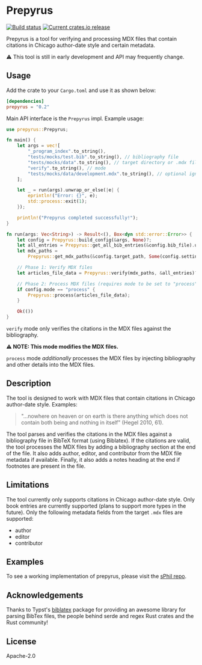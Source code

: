 # Prepyrus

[![Build status](https://github.com/systemphil/prepyrus/workflows/Continuous%20integration/badge.svg)](https://github.com/systemphil/prepyrus/actions)
[![Current crates.io release](https://img.shields.io/crates/v/prepyrus)](https://crates.io/crates/prepyrus)

Prepyrus is a tool for verifying and processing MDX files
that contain citations in Chicago author-date style and certain metadata.

⚠️ This tool is still in early development and API may frequently change.

## Usage

Add the crate to your `Cargo.toml` and use it as shown below:

```toml
[dependencies]
prepyrus = "0.2"
```

Main API interface is the `Prepyrus` impl. Example usage:

```rust
use prepyrus::Prepyrus;

fn main() {
    let args = vec![
        "_program_index".to_string(),
        "tests/mocks/test.bib".to_string(), // bibliography file
        "tests/mocks/data".to_string(), // target directory or .mdx file
        "verify".to_string(), // mode
        "tests/mocks/data/development.mdx".to_string(), // optional ignore paths, separate with commas if multiple
    ];

    let _ = run(args).unwrap_or_else(|e| {
        eprintln!("Error: {}", e);
        std::process::exit(1);
    });

    println!("Prepyrus completed successfully!");
}

fn run(args: Vec<String>) -> Result<(), Box<dyn std::error::Error>> {
    let config = Prepyrus::build_config(&args, None)?;
    let all_entries = Prepyrus::get_all_bib_entries(&config.bib_file).unwrap();
    let mdx_paths =
        Prepyrus::get_mdx_paths(&config.target_path, Some(config.settings.ignore_paths))?;

    // Phase 1: Verify MDX files
    let articles_file_data = Prepyrus::verify(mdx_paths, &all_entries)?;

    // Phase 2: Process MDX files (requires mode to be set to "process")
    if config.mode == "process" {
        Prepyrus::process(articles_file_data);
    }

    Ok(())
}
```

`verify` mode only verifies the citations in the MDX files against the bibliography.

**⚠️ NOTE: This mode modifies the MDX files.**

`process` mode _additionally_ processes the MDX files by injecting bibliography and other details into the MDX files.

## Description

The tool is designed to work with MDX files that contain citations in Chicago author-date style. Examples:

> "...nowhere on heaven or on earth is there anything which does not contain both being and nothing in itself" (Hegel 2010, 61).

The tool parses and verifies the citations in the MDX files against a
bibliography file in BibTeX format (using Biblatex).
If the citations are valid, the tool processes the MDX files
by adding a bibliography section at the end of the file.
It also adds author, editor, and contributor from the MDX file metadata if available.
Finally, it also adds a notes heading at the end if footnotes are present in the file.

## Limitations

The tool currently only supports citations in Chicago author-date style.
Only book entries are currently supported (plans to support more types in the future).
Only the following metadata fields from the target `.mdx` files are supported:

- author
- editor
- contributor

## Examples

To see a working implementation of prepyrus, please visit the [sPhil repo](https://github.com/systemphil/sphil).

## Acknowledgements

Thanks to Typst's [biblatex](https://github.com/typst/biblatex) package for providing an awesome library for parsing BibTex files, the people behind serde and regex Rust crates and the Rust community!

## License

Apache-2.0
